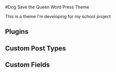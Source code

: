 #Dog Save the Queen Word Press Theme

This is a theme I'm developing for my school project

## Plugins

## Custom Post Types

## Custom Fields

